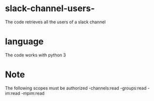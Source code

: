 # slack-channel-users-
The code retrieves all the users of a slack channel 
# language
The code works with python 3 
# Note 
The following scopes must be authorized 
-channels:read
-groups:read
-im:read
-mpim:read
